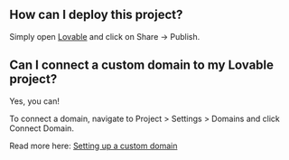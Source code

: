 
## How can I deploy this project?

Simply open [Lovable](https://lovable.dev/projects/75b83785-b343-4093-80d6-e55caa4de6c0) and click on Share -> Publish.

## Can I connect a custom domain to my Lovable project?

Yes, you can!

To connect a domain, navigate to Project > Settings > Domains and click Connect Domain.

Read more here: [Setting up a custom domain](https://docs.lovable.dev/tips-tricks/custom-domain#step-by-step-guide)

